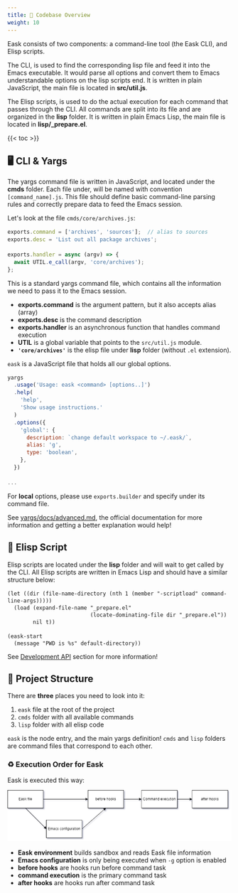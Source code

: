 ```yaml
---
title: 🔱 Codebase Overview
weight: 10
---
```


Eask consists of two components: a command-line tool (the Eask CLI),
and Elisp scripts.

The CLI, is used to find the corresponding lisp file and feed it into the
Emacs executable. It would parse all options and convert them to Emacs
understandable options on the lisp scripts end. It is written in plain
JavaScript, the main file is located in **src/util.js**.

The Elisp scripts, is used to do the actual execution for each command that passes
through the CLI. All commands are split into its file and are organized in the
**lisp** folder. It is written in plain Emacs Lisp, the main file is located in
**lisp/_prepare.el**.

{{< toc >}}

## 🖥️ CLI & Yargs

The yargs command file is written in JavaScript, and located under the **cmds**
folder. Each file under, will be named with convention `[command_name].js`. This
file should define basic command-line parsing rules and correctly prepare data
to feed the Emacs session.

Let's look at the file `cmds/core/archives.js`:

```js
exports.command = ['archives', 'sources'];  // alias to sources
exports.desc = 'List out all package archives';

exports.handler = async (argv) => {
  await UTIL.e_call(argv, 'core/archives');
};
```

This is a standard yargs command file, which contains all the information we
need to pass it to the Emacs session.

* **exports.command** is the argument pattern, but it also accepts alias (array)
* **exports.desc** is the command description
* **exports.handler** is an asynchronous function that handles command execution
* **UTIL** is a global variable that points to the `src/util.js` module.
* **`'core/archives'`** is the elisp file under **lisp** folder (without `.el` extension).

`eask` is a JavaScript file that holds all our global options.

```js
yargs
  .usage('Usage: eask <command> [options..]')
  .help(
    'help',
    'Show usage instructions.'
  )
  .options({
    'global': {
      description: `change default workspace to ~/.eask/`,
      alias: 'g',
      type: 'boolean',
    },
  })

...
```

For **local** options, please use `exports.builder` and specify under its
command file.

See
[yargs/docs/advanced.md](https://github.com/yargs/yargs/blob/main/docs/advanced.md),
the official documentation for more information and getting a better explanation
would help!

## 📜 Elisp Script

Elisp scripts are located under the **lisp** folder and will wait to get called
by the CLI. All Elisp scripts are written in Emacs Lisp and should have a
similar structure below:

```elisp
(let ((dir (file-name-directory (nth 1 (member "-scriptload" command-line-args)))))
  (load (expand-file-name "_prepare.el"
                          (locate-dominating-file dir "_prepare.el"))
        nil t))

(eask-start
  (message "PWD is %s" default-directory))
```

See [Development API](https://emacs-eask.github.io/Development-API/) section for
more information!

## 📂 Project Structure

There are **three** places you need to look into it:

1. `eask` file at the root of the project
2. `cmds` folder with all available commands
3. `lisp` folder with all elisp code

`eask` is the node entry, and the main yargs definition! `cmds` and `lisp`
folders are command files that correspond to each other.

### ♻️ Execution Order for Eask

Eask is executed this way:

![](flowchart/execution_order.png)

* **Eask environment** builds sandbox and reads Eask file information
* **Emacs configuration** is only being executed when `-g` option is enabled
* **before hooks** are hooks run before command task
* **command execution** is the primary command task
* **after hooks** are hooks run after command task
